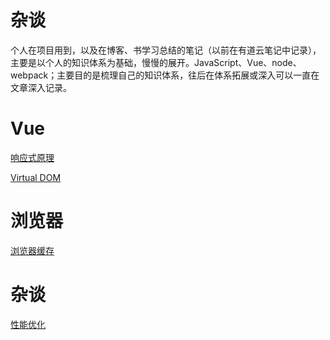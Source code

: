 # 杂谈
个人在项目用到，以及在博客、书学习总结的笔记（以前在有道云笔记中记录），主要是以个人的知识体系为基础，慢慢的展开。JavaScript、Vue、node、webpack；主要目的是梳理自己的知识体系，往后在体系拓展或深入可以一直在文章深入记录。

# Vue
[响应式原理](https://github.com/Edwardzerb/Blog/issues/1)

[Virtual DOM](https://github.com/Edwardzerb/Blog/issues/2)

# 浏览器
[浏览器缓存](https://github.com/Edwardzerb/Blog/issues/3)

# 杂谈
[性能优化](https://github.com/Edwardzerb/Blog/issues/4)
